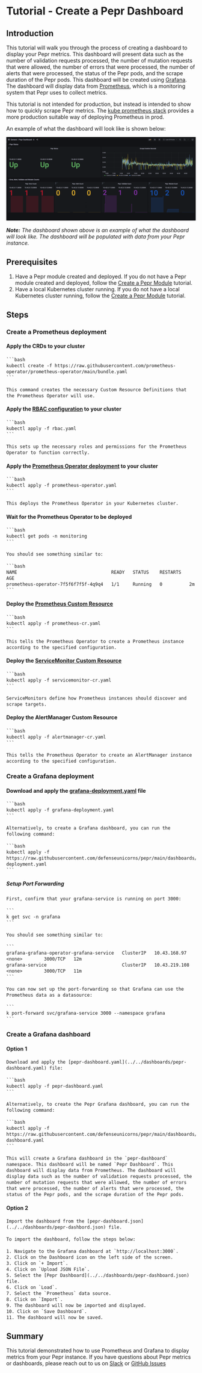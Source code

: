 # Tutorial - Create a Pepr Dashboard

## Introduction

This tutorial will walk you through the process of creating a dashboard to display your Pepr metrics. This dashboard will present data such as the number of validation requests processed, the number of mutation requests that were allowed, the number of errors that were processed, the number of alerts that were processed, the status of the Pepr pods, and the scrape duration of the Pepr pods. This dashboard will be created using [Grafana](https://grafana.com/). The dashboard will display data from [Prometheus](https://prometheus.io/), which is a monitoring system that Pepr uses to collect metrics.

This tutorial is not intended for production, but instead is intended to show how to quickly scrape Pepr metrics. The [kube prometheus stack](https://github.com/prometheus-community/helm-charts/tree/main/charts/kube-prometheus-stack) provides a more production suitable way of deploying Prometheus in prod.

An example of what the dashboard will look like is shown below:

![Pepr Dashboard](../../dashboards/pepr-dashboard-screenshot.png)

***Note:*** *The dashboard shown above is an example of what the dashboard will look like. The dashboard will be populated with data from your Pepr instance.*

## Prerequisites

1. Have a Pepr module created and deployed. If you do not have a Pepr module created and deployed, follow the [Create a Pepr Module](010_create-pepr-module.md) tutorial.
2. Have a local Kubernetes cluster running. If you do not have a local Kubernetes cluster running, follow the [Create a Pepr Module](010_create-pepr-module.md) tutorial.

## Steps

### **Create a Prometheus deployment**

#### Apply the CRDs to your cluster

    ```bash
    kubectl create -f https://raw.githubusercontent.com/prometheus-operator/prometheus-operator/main/bundle.yaml
    ```

    This command creates the necessary Custom Resource Definitions that the Prometheus Operator will use.

#### Apply the [RBAC configuration](../../dashboards/rbac.yaml) to your cluster

    ```bash
    kubectl apply -f rbac.yaml
    ```

    This sets up the necessary roles and permissions for the Prometheus Operator to function correctly.

#### Apply the [Prometheus Operator deployment](../../dashboards/prometheus-operator.yaml) to your cluster

    ```bash
    kubectl apply -f prometheus-operator.yaml
    ```

    This deploys the Prometheus Operator in your Kubernetes cluster.

#### Wait for the Prometheus Operator to be deployed

    ```bash
    kubectl get pods -n monitoring
    ```

    You should see something similar to:

    ```bash
    NAME                                   READY   STATUS    RESTARTS   AGE
    prometheus-operator-7f5f6f7f5f-4q9q4   1/1     Running   0          2m
    ```

#### Deploy the [Prometheus Custom Resource](../../dashboards/prometheus-cr.yaml)

    ```bash
    kubectl apply -f prometheus-cr.yaml
    ```

    This tells the Prometheus Operator to create a Prometheus instance according to the specified configuration.

#### Deploy the [ServiceMonitor Custom Resource](../../dashboards/servicemonitor-cr.yaml)

    ```bash
    kubectl apply -f servicemonitor-cr.yaml
    ```

    ServiceMonitors define how Prometheus instances should discover and scrape targets.

#### Deploy the AlertManager Custom Resource

    ```bash
    kubectl apply -f alertmanager-cr.yaml
    ```

    This tells the Prometheus Operator to create an AlertManager instance according to the specified configuration.

### **Create a Grafana deployment**

#### Download and apply the [grafana-deployment.yaml](../../dashboards/grafana-deployment.yaml) file

    ```bash
    kubectl apply -f grafana-deployment.yaml
    ```

    Alternatively, to create a Grafana dashboard, you can run the following command:

    ```bash
    kubectl apply -f https://raw.githubusercontent.com/defenseunicorns/pepr/main/dashboards/grafana-deployment.yaml
    ```

##### Setup Port Forwarding

    First, confirm that your grafana-service is running on port 3000:

    ```
    k get svc -n grafana
    ```

    You should see something similar to:

    ```
    grafana-grafana-operator-grafana-service   ClusterIP   10.43.168.97    <none>        3000/TCP   12m
    grafana-service                            ClusterIP   10.43.219.108   <none>        3000/TCP   11m
    ```

    You can now set up the port-forwarding so that Grafana can use the Prometheus data as a datasource:

    ```
    k port-forward svc/grafana-service 3000 --namespace grafana
    ```

### **Create a Grafana dashboard**

#### **Option 1**

    Download and apply the [pepr-dashboard.yaml](../../dashboards/pepr-dashboard.yaml) file:

    ```bash
    kubectl apply -f pepr-dashboard.yaml
    ```

    Alternatively, to create the Pepr Grafana dashboard, you can run the following command:

    ```bash
    kubectl apply -f https://raw.githubusercontent.com/defenseunicorns/pepr/main/dashboards/pepr-dashboard.yaml
    ```

    This will create a Grafana dashboard in the `pepr-dashboard` namespace. This dashboard will be named `Pepr Dashboard`. This dashboard will display data from Prometheus. The dashboard will display data such as the number of validation requests processed, the number of mutation requests that were allowed, the number of errors that were processed, the number of alerts that were processed, the status of the Pepr pods, and the scrape duration of the Pepr pods.

#### **Option 2**

    Import the dashboard from the [pepr-dashboard.json](../../dashboards/pepr-dashbord.json) file.

    To import the dashboard, follow the steps below:

    1. Navigate to the Grafana dashboard at `http://localhost:3000`.
    2. Click on the Dashboard icon on the left side of the screen.
    3. Click on `+ Import`.
    4. Click on `Upload JSON File`.
    5. Select the [Pepr Dashboard](../../dashboards/pepr-dashboard.json) file.
    6. Click on `Load`.
    7. Select the `Prometheus` data source.
    8. Click on `Import`.
    9. The dashboard will now be imported and displayed.
    10. Click on `Save Dashboard`.
    11. The dashboard will now be saved.

## Summary

This tutorial demonstrated how to use Prometheus and Grafana to display metrics from your Pepr instance. If you have questions about Pepr metrics or dashboards, please reach out to us on [Slack](https://kubernetes.slack.com/archives/C06DGH40UCB) or [GitHub Issues](https://github.com/defenseunicorns/pepr/issues)
